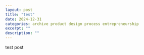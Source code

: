 ```yaml
---
layout: post
title: "test"
date: 2024-12-31
categories: archive product design process entrepreneurship
excerpt: ""
description: ""
---
```

test post 